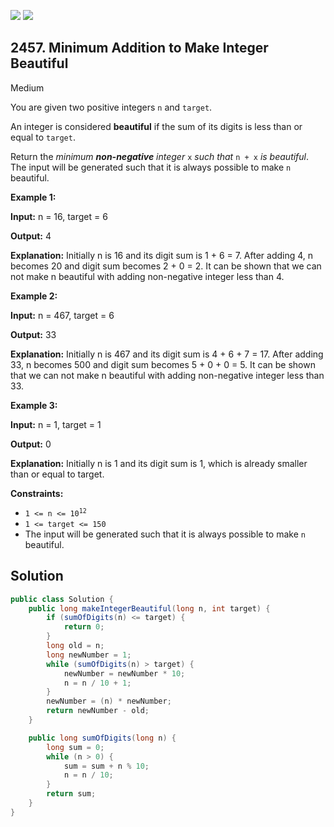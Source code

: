 [![](https://img.shields.io/github/stars/javadev/LeetCode-in-Java?label=Stars&style=flat-square)](https://github.com/javadev/LeetCode-in-Java)
[![](https://img.shields.io/github/forks/javadev/LeetCode-in-Java?label=Fork%20me%20on%20GitHub%20&style=flat-square)](https://github.com/javadev/LeetCode-in-Java/fork)

## 2457\. Minimum Addition to Make Integer Beautiful

Medium

You are given two positive integers `n` and `target`.

An integer is considered **beautiful** if the sum of its digits is less than or equal to `target`.

Return the _minimum **non-negative** integer_ `x` _such that_ `n + x` _is beautiful_. The input will be generated such that it is always possible to make `n` beautiful.

**Example 1:**

**Input:** n = 16, target = 6

**Output:** 4

**Explanation:** Initially n is 16 and its digit sum is 1 + 6 = 7. After adding 4, n becomes 20 and digit sum becomes 2 + 0 = 2. It can be shown that we can not make n beautiful with adding non-negative integer less than 4.

**Example 2:**

**Input:** n = 467, target = 6

**Output:** 33

**Explanation:** Initially n is 467 and its digit sum is 4 + 6 + 7 = 17. After adding 33, n becomes 500 and digit sum becomes 5 + 0 + 0 = 5. It can be shown that we can not make n beautiful with adding non-negative integer less than 33.

**Example 3:**

**Input:** n = 1, target = 1

**Output:** 0

**Explanation:** Initially n is 1 and its digit sum is 1, which is already smaller than or equal to target.

**Constraints:**

*   <code>1 <= n <= 10<sup>12</sup></code>
*   `1 <= target <= 150`
*   The input will be generated such that it is always possible to make `n` beautiful.

## Solution

```java
public class Solution {
    public long makeIntegerBeautiful(long n, int target) {
        if (sumOfDigits(n) <= target) {
            return 0;
        }
        long old = n;
        long newNumber = 1;
        while (sumOfDigits(n) > target) {
            newNumber = newNumber * 10;
            n = n / 10 + 1;
        }
        newNumber = (n) * newNumber;
        return newNumber - old;
    }

    public long sumOfDigits(long n) {
        long sum = 0;
        while (n > 0) {
            sum = sum + n % 10;
            n = n / 10;
        }
        return sum;
    }
}
```